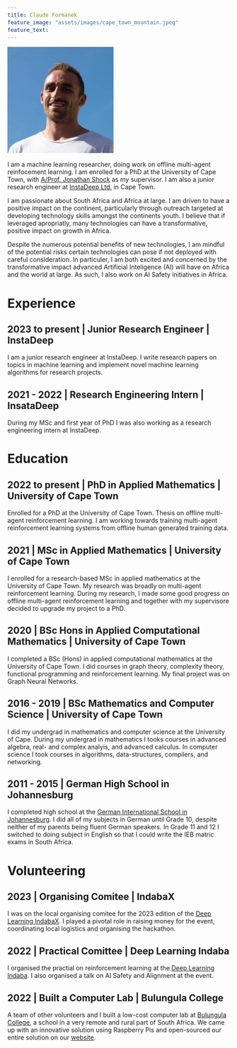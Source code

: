 ```yaml
---
title: Claude Formanek
feature_image: "assets/images/cape_town_mountain.jpeg"
feature_text:
---
```


<img src="assets/images/claude_formanek.jpeg" alt="Claude Formanek" style="width:240px;height:240px;">

I am a machine learning researcher, doing work on offline multi-agent reinfocement learning. I am enrolled for a PhD at the University of Cape Town, with [A/Prof. Jonathan Shock](https://shocklab.net) as my supervisor. I am also a junior research engineer at [InstaDeep Ltd.](https://www.instadeep.com/) in Cape Town.

I am passionate about South Africa and Africa at large. I am driven to have a positive impact on the continent, particularly through outreach targeted at developing technology skills amongst the continents youth. I believe that if leveraged apropriatly, many technologies can have a transformative, positive impact on growth in Africa.

Despite the numerous potential benefits of new technologies, I am mindful of the potential risks certain technologies can pose if not deployed with careful consideration. In particuler, I am both excited and concerned by the transformative impact advanced Artificial Inteligence (AI) will have on Africa and the world at large. As such, I also work on AI Safety initiatives in Africa.

# Experience

## 2023 to present | Junior Research Engineer | InstaDeep
I am a junior research engineer at InstaDeep. I write research papers on topics in machine learning and implement novel machine learning algorithms for research projects.

## 2021 - 2022 | Research Engineering Intern | InsataDeep
During my MSc and first year of PhD I was also working as a research engineering intern at InstaDeep.

# Education

## 2022 to present | PhD in Applied Mathematics | University of Cape Town
Enrolled for a PhD at the University of Cape Town. Thesis on offline multi-agent reinforcement learning. I am working towards training multi-agent reinforcement learning systems from offline human generated training data. 

## 2021 | MSc in Applied Mathematics | University of Cape Town
I enrolled for a research-based MSc in applied mathematics at the University of Cape Town. My research was broadly on multi-agent reinforcement learning. During my research, I made some good progress on offline multi-agent reinforcement learning and together with my supervisore decided to upgrade my project to a PhD.

## 2020 | BSc Hons in Applied Computational Mathematics | University of Cape Town
I completed a BSc (Hons) in applied computational mathematics at the University of Cape Town. I did courses in graph theory, complexity theory, functional programming and reinforcement learning. My final project was on Graph Neural Networks.

## 2016 - 2019 | BSc Mathematics and Computer Science | University of Cape Town
I did my undergrad in mathematics and computer science at the University of Cape. During my undergrad in mathematics I tooks courses in advanced algebra, real- and complex analyis, and advanced calculus. In computer science I took courses in algorithms, data-structures, compilers, and networking.

## 2011 - 2015 | German High School in Johannesburg
I completed high school at the [German International School in Johannesburg](https://dsj.co.za/). I did all of my subjects in German until Grade 10, despite neither of my parents being fluent German speakers. In Grade 11 and 12 I switched to doing subject in English so that I could write the IEB matric exams in South Africa.

# Volunteering

## 2023 | Organising Comitee | IndabaX
I was on the local organising comitee for the 2023 edition of the [Deep Learning IndabaX](https://indabax.co.za/). I played a pivotal role in raising money for the event, coordinating local logistics and organising the hackathon.

## 2022 | Practical Comittee | Deep Learning Indaba
I organised the practial on reinforcement learning at the [Deep Learning Indaba](https://deeplearningindaba.com/2022/). I also organised a talk on AI Safety and Alignment at the event.

## 2022 | Built a Computer Lab | Bulungula College
A team of other volunteers and I built a low-cost computer lab at [Bulungula College](https://www.bulungulacollege.org/), a school in a very remote and rural part of South Africa. We came up with an innovative solution using Raspberry Pis and open-sourced our entire solution on our [website](https://bulungula-tech-centre.github.io/).